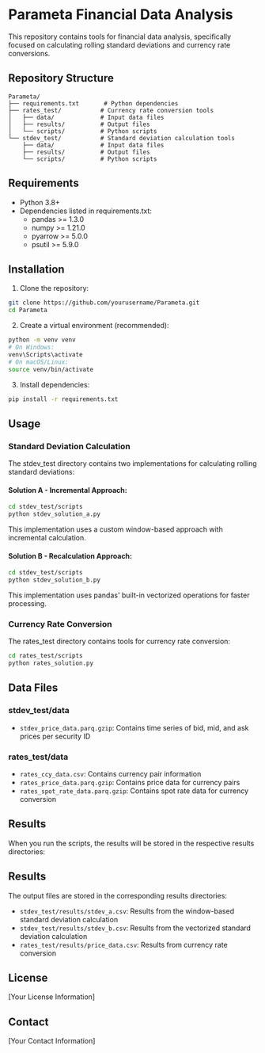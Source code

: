 # Parameta Financial Data Analysis

This repository contains tools for financial data analysis, specifically focused on calculating rolling standard deviations and currency rate conversions.

## Repository Structure

```
Parameta/
├── requirements.txt       # Python dependencies
├── rates_test/           # Currency rate conversion tools
│   ├── data/             # Input data files
│   ├── results/          # Output files
│   └── scripts/          # Python scripts
└── stdev_test/           # Standard deviation calculation tools
    ├── data/             # Input data files
    ├── results/          # Output files
    └── scripts/          # Python scripts
```

## Requirements

- Python 3.8+
- Dependencies listed in requirements.txt:
  - pandas >= 1.3.0
  - numpy >= 1.21.0
  - pyarrow >= 5.0.0
  - psutil >= 5.9.0

## Installation

1. Clone the repository:
```bash
git clone https://github.com/yourusername/Parameta.git
cd Parameta
```

2. Create a virtual environment (recommended):
```bash
python -m venv venv
# On Windows:
venv\Scripts\activate
# On macOS/Linux:
source venv/bin/activate
```

3. Install dependencies:
```bash
pip install -r requirements.txt
```

## Usage

### Standard Deviation Calculation

The stdev_test directory contains two implementations for calculating rolling standard deviations:

#### Solution A - Incremental Approach:

```bash
cd stdev_test/scripts
python stdev_solution_a.py
```

This implementation uses a custom window-based approach with incremental calculation.

#### Solution B - Recalculation Approach:

```bash
cd stdev_test/scripts
python stdev_solution_b.py
```

This implementation uses pandas' built-in vectorized operations for faster processing.

### Currency Rate Conversion

The rates_test directory contains tools for currency rate conversion:

```bash
cd rates_test/scripts
python rates_solution.py
```

## Data Files

### stdev_test/data
- `stdev_price_data.parq.gzip`: Contains time series of bid, mid, and ask prices per security ID

### rates_test/data
- `rates_ccy_data.csv`: Contains currency pair information
- `rates_price_data.parq.gzip`: Contains price data for currency pairs
- `rates_spot_rate_data.parq.gzip`: Contains spot rate data for currency conversion

## Results

When you run the scripts, the results will be stored in the respective results directories:

## Results

The output files are stored in the corresponding results directories:

- `stdev_test/results/stdev_a.csv`: Results from the window-based standard deviation calculation
- `stdev_test/results/stdev_b.csv`: Results from the vectorized standard deviation calculation
- `rates_test/results/price_data.csv`: Results from currency rate conversion

## License

[Your License Information]

## Contact

[Your Contact Information]
